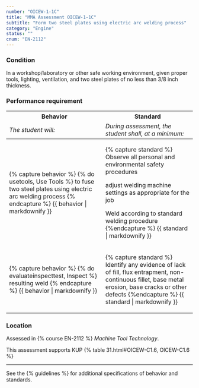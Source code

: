 ```yaml
---
number: "OICEW-1-1C"
title: "MMA Assessment OICEW-1-1C"
subtitle: "Form two steel plates using electric arc welding process"
category: "Engine"
status: ""
cnum: "EN-2112"
---
```

### Condition

In a workshop/laboratory or other safe working environment, given proper tools, lighting, ventilation, and two steel plates of no less than 3/8 inch thickness.

### Performance requirement 

<table width='100%' class='Guidelines'>
 <thead>
 <tr>
     <th class='thirty'>Behavior</th>
     <th class='seventy'>Standard</th>
 </tr>
 <tr>
     <td><em>The student will:</em></td>
     <td><em>During assessment, the student shall, at a minimum:</em></td>
 </tr>
 </thead>
 <tbody>
 

<tr><td>

{% capture behavior %}
{% do usetools, Use Tools %} to fuse two steel plates using electric arc welding process
{% endcapture %}
{{ behavior | markdownify }}

</td><td>

{% capture standard %}
Observe all personal and environmental safety procedures

adjust welding machine settings as appropriate for the job

Weld according to standard welding procedure
{%endcapture %}
{{ standard | markdownify }}

</td></tr>



<tr><td>

{% capture behavior %}
{% do evaluateinspecttest, Inspect %} resulting weld
{% endcapture %}
{{ behavior | markdownify }}

</td><td>

{% capture standard %}
Identify any evidence of lack of fill, flux entrapment, non-continuous fillet, base metal erosion, base cracks or other defects
{%endcapture %}
{{ standard | markdownify }}

</td></tr>



 </tbody>
 </table>

### Location

Assessed in  {% course  EN-2112 %}  *Machine Tool Technology*.

This assessment supports KUP {% table 31.html#OICEW-C1.6, OICEW-C1.6 %}

***



See the {% guidelines %} for additional specifications of behavior and standards.